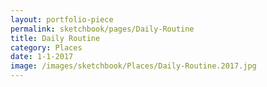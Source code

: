 ```yaml
---
layout: portfolio-piece
permalink: sketchbook/pages/Daily-Routine
title: Daily Routine
category: Places
date: 1-1-2017
image: /images/sketchbook/Places/Daily-Routine.2017.jpg
---
```

